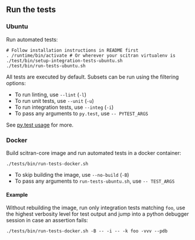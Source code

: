 ## Run the tests

### Ubuntu
Run automated tests:
```
# Follow installation instructions in README first
. /runtime/bin/activate # Or wherever your scitran virtualenv is
./test/bin/setup-integration-tests-ubuntu.sh
./test/bin/run-tests-ubuntu.sh
```
All tests are executed by default. Subsets can be run using the filtering options:

* To run linting, use `--lint` (`-l`)
* To run unit tests, use `--unit` (`-u`)
* To run integration tests, use `--integ` (`-i`)
* To pass any arguments to `py.test`, use `-- PYTEST_ARGS`

See [py.test usage](https://docs.pytest.org/en/latest/usage.html) for more.

### Docker
Build scitran-core image and run automated tests in a docker container:
```
./tests/bin/run-tests-docker.sh
```
* To skip building the image, use `--no-build` (`-B`)
* To pass any arguments to `run-tests-ubuntu.sh`, use `-- TEST_ARGS`


#### Example
Without rebuilding the image, run only integration tests matching `foo`, use the highest verbosity level for test output and jump into a python debugger session in case an assertion fails:
```
./tests/bin/run-tests-docker.sh -B -- -i -- -k foo -vvv --pdb
```
